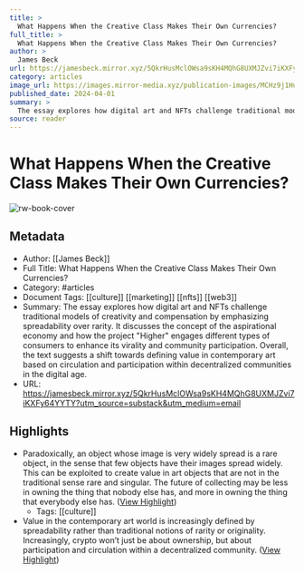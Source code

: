 ```yaml
---
title: >
  What Happens When the Creative Class Makes Their Own Currencies?
full_title: >
  What Happens When the Creative Class Makes Their Own Currencies?
author: >
  James Beck
url: https://jamesbeck.mirror.xyz/5QkrHusMclOWsa9sKH4MQhG8UXMJZvi7iKXFy64YYTY?utm_source=substack&utm_medium=email
category: articles
image_url: https://images.mirror-media.xyz/publication-images/MCHz9j1Hu7VQp-r5LxBrY.png?height=674&width=1347
published_date: 2024-04-01
summary: >
  The essay explores how digital art and NFTs challenge traditional models of creativity and compensation by emphasizing spreadability over rarity. It discusses the concept of the aspirational economy and how the project "Higher" engages different types of consumers to enhance its virality and community participation. Overall, the text suggests a shift towards defining value in contemporary art based on circulation and participation within decentralized communities in the digital age.
source: reader
---
```

# What Happens When the Creative Class Makes Their Own Currencies?

![rw-book-cover](https://images.mirror-media.xyz/publication-images/MCHz9j1Hu7VQp-r5LxBrY.png?height=674&width=1347)

## Metadata
- Author: [[James Beck]]
- Full Title: What Happens When the Creative Class Makes Their Own Currencies?
- Category: #articles
- Document Tags: [[culture]] [[marketing]] [[nfts]] [[web3]] 
- Summary: The essay explores how digital art and NFTs challenge traditional models of creativity and compensation by emphasizing spreadability over rarity. It discusses the concept of the aspirational economy and how the project "Higher" engages different types of consumers to enhance its virality and community participation. Overall, the text suggests a shift towards defining value in contemporary art based on circulation and participation within decentralized communities in the digital age.
- URL: https://jamesbeck.mirror.xyz/5QkrHusMclOWsa9sKH4MQhG8UXMJZvi7iKXFy64YYTY?utm_source=substack&utm_medium=email

## Highlights
- Paradoxically, an object whose image is very widely spread is a rare object, in the sense that few objects have their images spread widely. This can be exploited to create value in art objects that are not in the traditional sense rare and singular. The future of collecting may be less in owning the thing that nobody else has, and more in owning the thing that everybody else has. ([View Highlight](https://read.readwise.io/read/01j2k87tawzxs27w6pagm33hce))
    - Tags: [[culture]] 
- Value in the contemporary art world is increasingly defined by spreadability rather than traditional notions of rarity or originality. Increasingly, crypto won’t just be about ownership, but about participation and circulation within a decentralized community. ([View Highlight](https://read.readwise.io/read/01j2k8gs0ewf0g9dvdnjcjj865))


